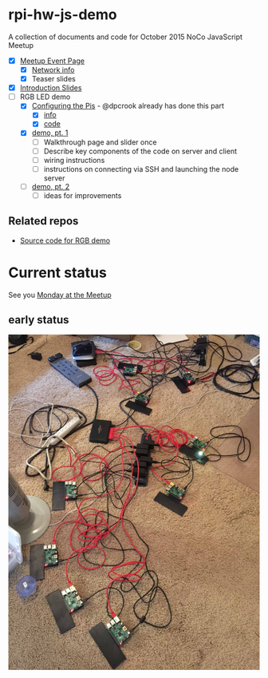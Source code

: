 
# rpi-hw-js-demo

A collection of documents and code for October 2015 NoCo JavaScript Meetup

 - [x] [Meetup Event Page](http://www.meetup.com/NoCo-JavaScript-Meetup/events/224542835/)
   - [x] [Network info](http://dpcrook.github.io/rpi-hw-js-demo/network.html)
   - [x] Teaser slides
 
 - [x] [Introduction Slides](http://dpcrook.github.io/rpi-hw-js-demo/index.html)
 - [ ] RGB LED demo
   - [x] [Configuring the Pis](doc/Configure_Raspian.md) - @dpcrook already has done this part
     - [x] [info](doc/rgb-slider.md)
     - [x] [code](https://github.com/dpcrook/rgb-slider)
   - [x] [demo, pt. 1](http://dpcrook.github.io/rpi-hw-js-demo/RGB-LED-demo.html)
     - [ ] Walkthrough page and slider once
     - [ ] Describe key components of the code on server and client
     - [ ] wiring instructions
     - [ ] instructions on connecting via SSH and launching the node server
   - [ ] [demo, pt. 2](http://dpcrook.github.io/rpi-hw-js-demo/RGB-LED-demo2.html)
     - [ ] ideas for improvements
   
## Related repos

- [Source code for RGB demo](https://github.com/dpcrook/rgb-slider)

# Current status

See you [Monday at the Meetup](http://www.meetup.com/NoCo-JavaScript-Meetup/events/224542835/)

## early status

![Installing and testing on demo Raspberry Pi](doc/images/Installing_stuff_and_testing.jpeg)
